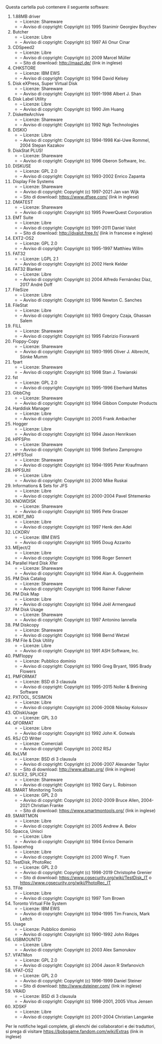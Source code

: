﻿Questa cartella può contenere il seguente software:

1. 1.88MB driver
   - – Licenze: Shareware
   - – Avviso di copyright: Copyright (c) 1995 Stanimir Georgiev Boychev
2. Butcher
   - – Licenze: Libre
   - – Avviso di copyright: Copyright (c) 1997 Ali Onur Cinar
3. CDSpeed2
   - – Licenze: Libre
   - – Avviso di copyright: Copyright (c) 2009 Marcel Müller
   - – Sito di download: http://maazl.de/ (link in inglese)
4. CHKSTORE
   - – Licenze: IBM EWS
   - – Avviso di copyright: Copyright (c) 1994 David Kelsey
5. Disk eXPress, Super Virtual Disk
   - – Licenze: Shareware
   - – Avviso di copyright: Copyright (c) 1991-1998 Albert J. Shan
6. Disk Label Utility
   - – Licenze: Libre
   - – Avviso di copyright: Copyright (c) 1990 Jim Huang
7. DisketteArchive
   - – Licenze: Shareware
   - – Avviso di copyright: Copyright (c) 1992 Ngb Technologies
8. DISKIO
   - – Licenze: Libre
   - – Avviso di copyright: Copyright (c) 1994-1998 Kai-Uwe Rommel, 2004 Stepan Kazakov
9. DiskStat PLUS!
   - – Licenze: Shareware
   - – Avviso di copyright: Copyright (c) 1996 Oberon Software, Inc.
10. DISKUSE
    - – Licenze: GPL 2.0
    - – Avviso di copyright: Copyright (c) 1993-2002 Enrico Zapanta
11. Display File Systems
    - – Licenze: Shareware
    - – Avviso di copyright: Copyright (c) 1997-2021 Jan van Wijk
    - – Sito di download: https://www.dfsee.com/ (link in inglese)
12. DMATEST
    - – Licenze: Shareware
    - – Avviso di copyright: Copyright (c) 1995 PowerQuest Corporation
13. EMT Suite
    - – Licenze: Libre
    - – Avviso di copyright: Copyright (c) 1991-2011 Daniel Valot
    - – Sito di download: http://dvalot.free.fr/ (link in francese e inglese)
14. EXT2-OS2
    - – Licenze: GPL 2.0
    - – Avviso di copyright: Copyright (c) 1995-1997 Matthieu Willm
15. FAT32
    - – Licenze: LGPL 2.1
    - – Avviso di copyright: Copyright (c) 2002 Henk Kelder
16. FAT32 Blanker
    - – Licenze: Libre
    - – Avviso di copyright: Copyright (c) 2004 Alfredo Fernández Díaz, 2017 André Doff
17. FileSize
    - – Licenze: Libre
    - – Avviso di copyright: Copyright (c) 1996 Newton C. Sanches
18. FileStat
    - – Licenze: Libre
    - – Avviso di copyright: Copyright (c) 1993 Gregory Czaja, Ghassan Salem
19. FILL
    - – Licenze: Shareware
    - – Avviso di copyright: Copyright (c) 1995 Fabrizio Fioravanti
20. Floppy-Copy
    - – Licenze: Shareware
    - – Avviso di copyright: Copyright (c) 1993-1995 Oliver J. Albrecht, Sönke Mumm
21. fpart
    - – Licenze: Shareware
    - – Avviso di copyright: Copyright (c) 1998 Stan J. Towianski
22. fst
    - – Licenze: GPL 2.0
    - – Avviso di copyright: Copyright (c) 1995-1996 Eberhard Mattes
23. GibbChg
    - – Licenze: Shareware
    - – Avviso di copyright: Copyright (c) 1994 Gibbon Computer Products
24. Harddisk Manager
    - – Licenze: Libre
    - – Avviso di copyright: Copyright (c) 2005 Frank Ambacher
25. Hogger
    - – Licenze: Libre
    - – Avviso di copyright: Copyright (c) 1994 Jason Henriksen
26. HPFSPm
    - – Licenze: Shareware
    - – Avviso di copyright: Copyright (c) 1996 Stefano Zamprogno
27. HPFSTool
    - – Licenze: Shareware
    - – Avviso di copyright: Copyright (c) 1994-1995 Peter Kraufmann
28. HPFSUtil
    - – Licenze: Libre
    - – Avviso di copyright: Copyright (c) 2000 Mike Ruskai
29. Informations & Sets for JFS
    - – Licenze: Libre
    - – Avviso di copyright: Copyright (c) 2000-2004 Pavel Shtemenko
30. KNOWDISK
    - – Licenze: Shareware
    - – Avviso di copyright: Copyright (c) 1995 Pete Graszer
31. KORT_IMG
    - – Licenze: Libre
    - – Avviso di copyright: Copyright (c) 1997 Henk den Adel
32. LCKDRV
    - – Licenze: IBM EWS
    - – Avviso di copyright: Copyright (c) 1995 Doug Azzarito
33. MEject/2
    - – Licenze: Libre
    - – Avviso di copyright: Copyright (c) 1996 Roger Sennert
34. Parallel Hard Disk Xfer
    - – Licenze: Shareware
    - – Avviso di copyright: Copyright (c) 1994 Alan A. Guggenheim
35. PM Disk Catalog
    - – Licenze: Shareware
    - – Avviso di copyright: Copyright (c) 1996 Rainer Falkner
36. PM Disk Map
    - – Licenze: Libre
    - – Avviso di copyright: Copyright (c) 1994 Joël Armengaud
37. PM Disk Usage
    - – Licenze: Shareware
    - – Avviso di copyright: Copyright (c) 1997 Antonino Iannella
38. PM Diskcopy
    - – Licenze: Shareware
    - – Avviso di copyright: Copyright (c) 1998 Bernd Wetzel
39. PM File & Disk Utility
    - – Licenze: Libre
    - – Avviso di copyright: Copyright (c) 1991 ASH Software, Inc.
40. PMFloppy
    - – Licenze: Pubblico dominio
    - – Avviso di copyright: Copyright (c) 1990 Greg Bryant, 1995 Brady Flowers
41. PMFORMAT
    - – Licenze: BSD di 3 clausula
    - – Avviso di copyright: Copyright (c) 1995-2015 Noller & Breining Software
42. PXTOOL, SCSIMON
    - – Licenze: Libre
    - – Avviso di copyright: Copyright (c) 2006-2008 Nikolay Kolosov
43. QDiskUsage
    - – Licenze: GPL 3.0
44. QFORMAT
    - – Licenze: Libre
    - – Avviso di copyright: Copyright (c) 1992 John K. Gotwals
45. RSJ CD Writer
    - – Licenze: Comerciali
    - – Avviso di copyright: Copyright (c) 2002 RSJ
46. RxLVM
    - – Licenze: BSD di 3 clausula
    - – Avviso di copyright: Copyright (c) 2006-2007 Alexander Taylor
    - – Sito di download: http://www.altsan.org/ (link in inglese)
47. SLICE2, SPLICE2
    - – Licenze: Shareware
    - – Avviso di copyright: Copyright (c) 1992 Gary L. Robinson
48. SMART Monitoring Tools
    - – Licenze: GPL 2.0
    - – Avviso di copyright: Copyright (c) 2002-2009 Bruce Allen, 2004-2021 Christian Franke
    - – Sito di download: https://www.smartmontools.org/ (link in inglese)
49. SMARTMON
    - – Licenze: Libre
    - – Avviso di copyright: Copyright (c) 2005 Andrew A. Belov
50. Spacca, Unisci
    - – Licenze: Libre
    - – Avviso di copyright: Copyright (c) 1994 Enrico Demarin
51. Spacehog
    - – Licenze: Libre
    - – Avviso di copyright: Copyright (c) 2000 Wing F. Yuen
52. TestDisk, PhotoRec
    - – Licenze: GPL 2.0
    - – Avviso di copyright: Copyright (c) 1998-2019 Christophe Grenier
    - – Sito di download: https://www.cgsecurity.org/wiki/TestDisk_IT o https://www.cgsecurity.org/wiki/PhotoRec_IT
53. TFile
    - – Licenze: Libre
    - – Avviso di copyright: Copyright (c) 1997 Tom Brown
54. Toronto Virtual File System
    - – Licenze: IBM EWS
    - – Avviso di copyright: Copyright (c) 1994-1995 Tim Francis, Mark Leitch
55. Usage
    - – Licenze: Pubblico dominio
    - – Avviso di copyright: Copyright (c) 1990-1992 John Ridges
56. USBMOUNTD
    - – Licenze: Libre
    - – Avviso di copyright: Copyright (c) 2003 Alex Samorukov
57. VFATMon
    - – Licenze: GPL 2.0
    - – Avviso di copyright: Copyright (c) 2004 Jason R Stefanovich
58. VFAT-OS2
    - – Licenze: GPL 2.0
    - – Avviso di copyright: Copyright (c) 1996-1999 Daniel Steiner
    - – Sito di download: http://www.dsteiner.com/ (link in inglese)
59. VRAID
    - – Licenze: BSD di 3 clausula
    - – Avviso di copyright: Copyright (c) 1998-2001, 2005 Vitus Jensen
60. XDSKF
    - – Licenze: Libre
    - – Avviso di copyright: Copyright (c) 2001-2004 Christian Langanke

Per le notifiche legali complete, gli elenchi dei collaboratori e dei traduttori, si prega di visitare https://bobsgame.fandom.com/wiki/Extras (link in inglese)

